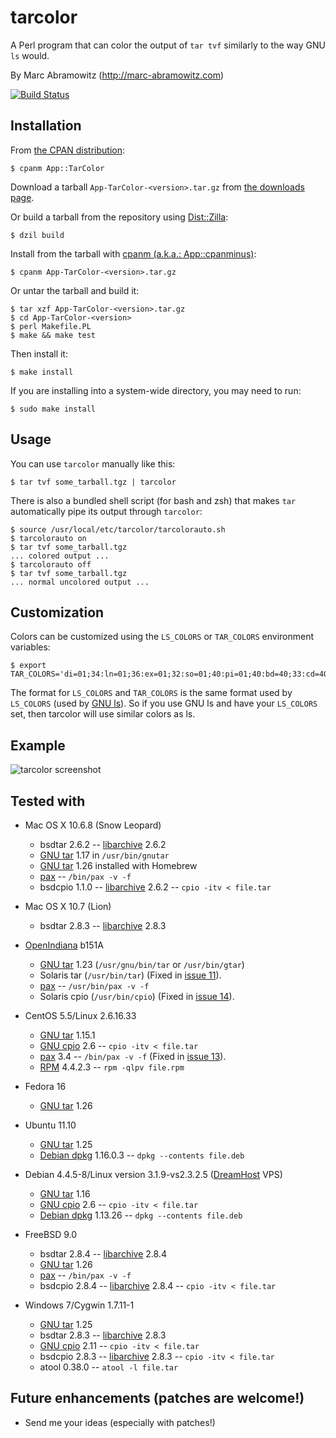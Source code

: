 # tarcolor

A Perl program that can color the output of `tar tvf` similarly to the way GNU `ls` would.

By Marc Abramowitz (http://marc-abramowitz.com)

[![Build Status](https://secure.travis-ci.org/msabramo/tarcolor.png?branch=master)](http://travis-ci.org/msabramo/tarcolor)


## Installation

From [the CPAN distribution](http://search.cpan.org/~msabramo/App-TarColor/):

    $ cpanm App::TarColor

Download a tarball `App-TarColor-<version>.tar.gz` from [the downloads page](https://github.com/msabramo/tarcolor/downloads).

Or build a tarball from the repository using [Dist::Zilla](http://dzil.org/):

    $ dzil build

Install from the tarball with [cpanm (a.k.a.: App::cpanminus)](http://search.cpan.org/perldoc?cpanm):

    $ cpanm App-TarColor-<version>.tar.gz

Or untar the tarball and build it:

    $ tar xzf App-TarColor-<version>.tar.gz
    $ cd App-TarColor-<version>
    $ perl Makefile.PL
    $ make && make test

Then install it:

    $ make install

If you are installing into a system-wide directory, you may need to run:

    $ sudo make install


## Usage

You can use `tarcolor` manually like this:

	$ tar tvf some_tarball.tgz | tarcolor

There is also a bundled shell script (for bash and zsh) that makes `tar`
automatically pipe its output through `tarcolor`:

    $ source /usr/local/etc/tarcolor/tarcolorauto.sh
    $ tarcolorauto on
    $ tar tvf some_tarball.tgz
    ... colored output ...
    $ tarcolorauto off
    $ tar tvf some_tarball.tgz
    ... normal uncolored output ...


## Customization

Colors can be customized using the `LS_COLORS` or `TAR_COLORS` environment variables:

    $ export TAR_COLORS='di=01;34:ln=01;36:ex=01;32:so=01;40:pi=01;40:bd=40;33:cd=40;33:su=0;41:sg=0;46'

The format for `LS_COLORS` and `TAR_COLORS` is the same format used by `LS_COLORS` (used by [GNU ls](http://www.gnu.org/software/coreutils/manual/html_node/ls-invocation.html#ls-invocation)). So if you use GNU ls and have your `LS_COLORS` set, then tarcolor will use similar colors as ls.


## Example

![tarcolor screenshot](https://github.com/msabramo/tarcolor/raw/master/tarcolor_screenshot.png "tarcolor screenshot")

## Tested with

* Mac OS X 10.6.8 (Snow Leopard)
  * bsdtar 2.6.2 -- [libarchive](http://code.google.com/p/libarchive/) 2.6.2
  * [GNU tar](http://www.gnu.org/software/tar/) 1.17 in `/usr/bin/gnutar`
  * [GNU tar](http://www.gnu.org/software/tar/) 1.26 installed with Homebrew
  * [pax](http://en.wikipedia.org/wiki/Pax_\(Unix\)) -- `/bin/pax -v -f`
  * bsdcpio 1.1.0 -- [libarchive](http://code.google.com/p/libarchive/) 2.6.2 -- `cpio -itv < file.tar`

* Mac OS X 10.7 (Lion)
  * bsdtar 2.8.3 -- [libarchive](http://code.google.com/p/libarchive/) 2.8.3

* [OpenIndiana](http://openindiana.org/) b151A
  * [GNU tar](http://www.gnu.org/software/tar/) 1.23 (`/usr/gnu/bin/tar` or `/usr/bin/gtar`)
  * Solaris tar (`/usr/bin/tar`) (Fixed in [issue 11](https://github.com/msabramo/tarcolor/issues/11)).
  * [pax](http://en.wikipedia.org/wiki/Pax_\(Unix\)) -- `/usr/bin/pax -v -f`
  * Solaris cpio (`/usr/bin/cpio`) (Fixed in [issue 14](https://github.com/msabramo/tarcolor/issues/14)).
 
* CentOS 5.5/Linux 2.6.16.33
  * [GNU tar](http://www.gnu.org/software/tar/) 1.15.1
  * [GNU cpio](http://www.gnu.org/software/cpio/) 2.6 -- `cpio -itv < file.tar`
  * [pax](http://en.wikipedia.org/wiki/Pax_\(Unix\)) 3.4 -- `/bin/pax -v -f` (Fixed in [issue 13](https://github.com/msabramo/tarcolor/issues/13)).
  * [RPM](http://en.wikipedia.org/wiki/RPM_Package_Manager) 4.4.2.3 -- `rpm -qlpv file.rpm`

* Fedora 16
  * [GNU tar](http://www.gnu.org/software/tar/) 1.26

* Ubuntu 11.10
  * [GNU tar](http://www.gnu.org/software/tar/) 1.25
  * [Debian dpkg](http://en.wikipedia.org/wiki/Dpkg) 1.16.0.3 -- `dpkg --contents file.deb`

* Debian 4.4.5-8/Linux version 3.1.9-vs2.3.2.5 ([DreamHost](http://marc-abramowitz.com/go_dreamhost.php) VPS)
  * [GNU tar](http://www.gnu.org/software/tar/) 1.16
  * [GNU cpio](http://www.gnu.org/software/cpio/) 2.6 -- `cpio -itv < file.tar`
  * [Debian dpkg](http://en.wikipedia.org/wiki/Dpkg) 1.13.26 -- `dpkg --contents file.deb`

* FreeBSD 9.0
  * bsdtar 2.8.4 -- [libarchive](http://code.google.com/p/libarchive/) 2.8.4
  * [GNU tar](http://www.gnu.org/software/tar/) 1.26
  * [pax](http://en.wikipedia.org/wiki/Pax_\(Unix\)) -- `/bin/pax -v -f`
  * bsdcpio 2.8.4 -- [libarchive](http://code.google.com/p/libarchive/) 2.8.4 -- `cpio -itv < file.tar`

* Windows 7/Cygwin 1.7.11-1
  * [GNU tar](http://www.gnu.org/software/tar/) 1.25
  * bsdtar 2.8.3 -- [libarchive](http://code.google.com/p/libarchive/) 2.8.3
  * [GNU cpio](http://www.gnu.org/software/cpio/) 2.11 -- `cpio -itv < file.tar`
  * bsdcpio 2.8.3 -- [libarchive](http://code.google.com/p/libarchive/) 2.8.3 -- `cpio -itv < file.tar`
  * atool 0.38.0 -- `atool -l file.tar`


## Future enhancements (patches are welcome!)

* Send me your ideas (especially with patches!)
